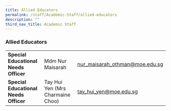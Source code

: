 ```yaml
---
title: Allied Educators
permalink: /staff/Academic-Staff/allied-educators
description: ""
third_nav_title: Academic Staff
---
```

### Allied Educators

|  	|  	|  	|
|---	|---	|---	|
| **Special Educational Needs Officer** 	| Mdm Nur Maisarah 	| nur_maisarah_othman@moe.edu.sg 	|
| **Special Educational Needs Officer** 	| Tay Hui Yen (Mrs Charmaine Choo) 	| tay_hui_yen@moe.edu.sg 	|